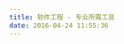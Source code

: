 ```yaml
---
title: 软件工程 - 专业所需工具
date: 2016-04-24 11:55:36
---
```


<script>location.href='http://eyutongling.github.io';</script>